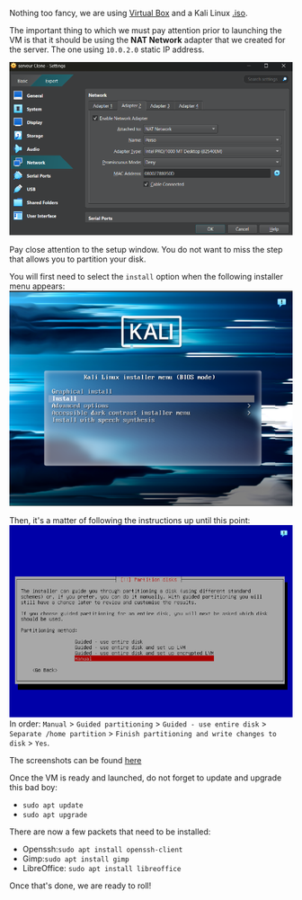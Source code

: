 Nothing too fancy, we are using [Virtual Box](https://www.virtualbox.org/) and a Kali Linux [.iso](https://www.kali.org/get-kali/#kali-platforms).

The important thing to which we must pay attention prior to launching the VM is that it should be using the **NAT Network** adapter that we created for the server. The one using `10.0.2.0` static IP address.

![adapter](images/Adapter.png)

Pay close attention to the setup window. You do not want to miss the step that allows you to partition your disk.

You will first need to select the `install` option when the following installer menu appears:
![intro](images/disk/intro.png)

Then, it's a matter of following the instructions up until this point:
![part1](images/disk/part1.png)
In order: `Manual` > `Guided partitioning` > `Guided - use entire disk` > `Separate /home partition` > `Finish partitioning and write changes to disk` > `Yes`.

The screenshots can be found [here](/images/disk)

Once the VM is ready and launched, do not forget to update and upgrade this bad boy:
- `sudo apt update`
- `sudo apt upgrade`

There are now a few packets that need to be installed:
- Openssh:`sudo apt install openssh-client`
- Gimp:`sudo apt install gimp`
- LibreOffice: `sudo apt install libreoffice`

Once that's done, we are ready to roll!

